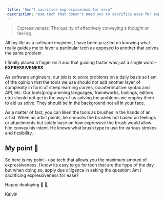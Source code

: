 ```yaml
---
 title: "Don't sacrifice expressiveness for ease"
 description: "Use tech that doesn't need you to sacrifice ease for expressiveness"
---
```


> Expressiveness: The quality of effectively conveying a thought or feeling

All my life as a software engineer, I have been puzzled on knowing what really guides me to favor a particular tech as opposed to another that solves the same problem.

I finally placed a finger on it and that guiding factor was just a single word - **EXPRESSIVENESS**

As software engineers, our job is to solve problems on a daily basis so I am of the opinion that the tools we use should not add another layer of complexity in form of steep learning curves, counterintuitive syntax and API, etc. Our tools(programming languages, frameworks, toolings, editors etc) should not get in the way of us solving the problems we employ them to aid us solve. They should be in the background not all in your face.

As a matter of fact, you can liken the tools as brushes in the hands of an artist. When an artist paints, he chooses the brushes not based on feelings or attachments but solely base on how expressive the brush would allow him convey his intent. He knows what brush type to use for various strokes and flexibility.

## My point 📌
So here is my point - use tech that allows you the maximum amount of expressiveness. I know its easy to go for tech that are the hype of the day but when doing so, apply due diligence in asking the question: Am I sacrificing expressiveness for ease?

Happy deploying 🚀 🚀,

Kelvin